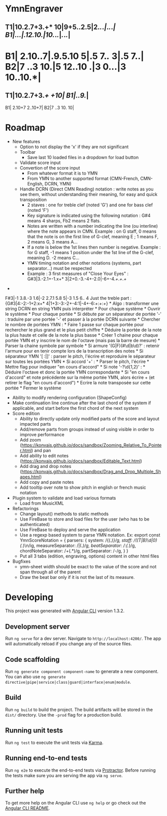 # YmnEngraver
T1|10.2.7+3.+* 10|9+5..2.5|2.*.*.*|*.*.*.*|
B1|...|.12.10.|10.*.*.*|*.*.*.*|
-
B1| 2.10..7|.9.5.10 5|.5 7.*.* 3|.5 7..|
B2|7 ..3 10.|5 12..10 .|3 0...|3 10..10.*|
============================================
T1|10.2.7+3.*+* *+10|
B1|..9.*|
-
B1| 2.10+7 2..10+7|
B2|7 ..3 10. 10|
# Roadmap
* New features
  * Option to not display the 'x' if they are not significant
  * Toolbar
    * Save last 10 loaded files in a dropdown for load button
  * Validate score input
  * Convertion of the score input
    * From whatever format it is to YMN
    * From YMN to another supported format (CMN-French, CMN-English, DCRN, YMN)
  * Handle DCRN (Direct CMN Reading) notation : write notes as you see them, without understanding their meaning, for easy and quick transposition
    * 2 staves : one for treble clef (noted 'G') and one for bass clef (noted 'F')
    * Key signature is indicated using the following notation : G#4 means 4 sharps, Fb2 means 2 flats. 
    * Notes are written with a number indicating the line (ou interline) where the note appears in CMN. Example : on G staff, 0 means that the note is on the first line of G-clef, meaning E ; 1 means F, 2 means G, 3 means A...
    * If a note is below the 1st lines then number is negative. Example : for G staff, -1 means 1 position under the 1st line of the G-clef, meaning D. -2 means C...
    * YMN timing notation and other notations (systems, part separator...) must be respected
    * Example : 3 first measures of "Close Your Eyes" :
G#3|3.-2.1+-1.x+* 3|2+0.-3.-4+-2.0|-6+-4.*+*.*+*.*+*
-
F#3|-1 3.8.-3 1.6|-2 2.7.1 5.8 5|-3 1.5 6.*.* 4
      Just the treble part :
      {G#3|4:-2:-1+2:x+* 4|1+3:-3:-2+-4:1|-4+-6:*+*:*+*:*+*}
    * Algo : transformer une string DCRN en string YMN puis interpréter
      * Pour chaque système
        * Ouvrir le système
        * Pour chaque portée
          * Si débute par un séparateur de portée '\-' : traduire par une portée '-' et passer à la portée DCRN suivante
          * Chercher le nombre de portées YMN :
            * Faire 1 passe sur chaque portée pour rechercher le plus grand et le plus petit chiffre
            * Déduire la portée de la note la plus haute et celle de la note la plus basse
            * Créer 1 chaine pour chaque portée YMN et y inscrire le nom de l'octave (mais pas la barre de mesure)
          * Parser la chaine symbole par symbole
            * Si armure '(G|F)(#\d|b\d)?' : retenir l'armure pour en tenir compte lors de la transcription des notes
            * Si séparateur YMN '[ :|]' : parser le pitch, l'écrire et reproduire le séparateur sur toutes les portées YMN
            * Si accord '\+' :
              * Parser le pitch, l'écrire
              * Mettre flag pour indiquer "en cours d'accord"
            * Si note '-?\d{1,2}' :
              * Déduire l'octave et donc la portée YMN correspondante
              * Si "en cours d'accord" et note précédente sur la même portée YMN, alors écrire + (et retirer le flag "en cours d'accord")
              * Ecrire la note transposée sur cette portée
        * Fermer le système
  * Ability to modify rendering configuration (ShapeConfig)
  * Make continuation line continue after the last chord of the system if applicable, and start before the first chord of the next system
  * Score edition
    * Ability to directly update only modified parts of the score and layout impacted parts
    * Add/remove parts from groups instead of using visible in order to improve performance
    * Add zoom (https://konvajs.github.io/docs/sandbox/Zooming_Relative_To_Pointer.html) and pan
    * Add ability to edit notes (https://konvajs.github.io/docs/sandbox/Editable_Text.html)
    * Add drag and drop notes (https://konvajs.github.io/docs/sandbox/Drag_and_Drop_Multiple_Shapes.html)
    * Add copy and paste notes
    * Add tooltip over note to show pitch in english or french music notation
  * Plugin system to validate and load various formats
    * Load from MusicXML
* Refactorings
  * Change layout() methods to static methods
  * Use FireBase to store and load files for the user (who has to be authenticated)
  * Use FireBase to deploy and serve the application
  * Use a regexp based system to parse YMN notation. Ex: 
      export const YmnScoreNotation = {
      parsers: {
        system: /\{(.*)\}/g,
        staff: /((T|B)\d|0)(.*)\n/ig,
        measureSeparator: /\|(.*)/g,
        beatSeparator: /:(.*)/g,
        chordNoteSeparator: /\+(.*)/g,
        partSeparator: /\-/g,
      }
    }
  * Put all 3 tabs (edition, engraving, options) content in other html files
* Bugfixes
  * ymn-sheet width should be exact to the value of the score and not span through all of the parent
  * Draw the beat bar only if it is not the last of its measure.

# Developing

This project was generated with [Angular CLI](https://github.com/angular/angular-cli) version 1.3.2.

## Development server

Run `ng serve` for a dev server. Navigate to `http://localhost:4200/`. The app will automatically reload if you change any of the source files.

## Code scaffolding

Run `ng generate component component-name` to generate a new component. You can also use `ng generate directive|pipe|service|class|guard|interface|enum|module`.

## Build

Run `ng build` to build the project. The build artifacts will be stored in the `dist/` directory. Use the `-prod` flag for a production build.

## Running unit tests

Run `ng test` to execute the unit tests via [Karma](https://karma-runner.github.io).

## Running end-to-end tests

Run `ng e2e` to execute the end-to-end tests via [Protractor](http://www.protractortest.org/).
Before running the tests make sure you are serving the app via `ng serve`.

## Further help

To get more help on the Angular CLI use `ng help` or go check out the [Angular CLI README](https://github.com/angular/angular-cli/blob/master/README.md).
